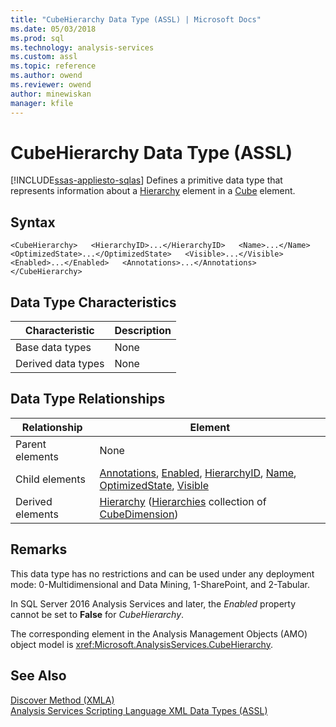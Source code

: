 ```yaml
---
title: "CubeHierarchy Data Type (ASSL) | Microsoft Docs"
ms.date: 05/03/2018
ms.prod: sql
ms.technology: analysis-services
ms.custom: assl
ms.topic: reference
ms.author: owend
ms.reviewer: owend
author: minewiskan
manager: kfile
---
```

# CubeHierarchy Data Type (ASSL)
[!INCLUDE[ssas-appliesto-sqlas](../../../includes/ssas-appliesto-sqlas.md)]
  Defines a primitive data type that represents information about a [Hierarchy](../../../analysis-services/scripting/objects/hierarchy-element-assl.md) element in a [Cube](../../../analysis-services/scripting/objects/cube-element-assl.md) element.  
  
## Syntax  
  
```  
<CubeHierarchy>   <HierarchyID>...</HierarchyID>   <Name>...</Name>   <OptimizedState>...</OptimizedState>   <Visible>...</Visible>   <Enabled>...</Enabled>   <Annotations>...</Annotations></CubeHierarchy>  
```  
  
## Data Type Characteristics  
  
|Characteristic|Description|  
|--------------------|-----------------|  
|Base data types|None|  
|Derived data types|None|  
  
## Data Type Relationships  
  
|Relationship|Element|  
|------------------|-------------|  
|Parent elements|None|  
|Child elements|[Annotations](../../../analysis-services/scripting/collections/annotations-element-assl.md), [Enabled](../../../analysis-services/scripting/properties/enabled-element-assl.md), [HierarchyID](../../../analysis-services/scripting/properties/hierarchyid-element-assl.md), [Name](../../../analysis-services/scripting/properties/name-element-assl.md), [OptimizedState](../../../analysis-services/scripting/properties/optimizedstate-element-assl.md), [Visible](../../../analysis-services/scripting/properties/visible-element-assl.md)|  
|Derived elements|[Hierarchy](../../../analysis-services/scripting/objects/hierarchy-element-assl.md) ([Hierarchies](../../../analysis-services/scripting/collections/hierarchies-element-assl.md) collection of [CubeDimension](../../../analysis-services/scripting/data-type/cubedimension-data-type-assl.md))|  
  
## Remarks  
 This data type has no restrictions and can be used under any deployment mode: 0-Multidimensional and Data Mining, 1-SharePoint, and 2-Tabular.  
  
 In SQL Server 2016 Analysis Services and later, the *Enabled* property cannot be set to **False** for *CubeHierarchy*.  
  
 The corresponding element in the Analysis Management Objects (AMO) object model is <xref:Microsoft.AnalysisServices.CubeHierarchy>.  
  
## See Also  
 [Discover Method &#40;XMLA&#41;](../../../analysis-services/xmla/xml-elements-methods-discover.md)   
 [Analysis Services Scripting Language XML Data Types &#40;ASSL&#41;](../../../analysis-services/scripting/data-type/analysis-services-scripting-language-xml-data-types-assl.md)  
  
  
